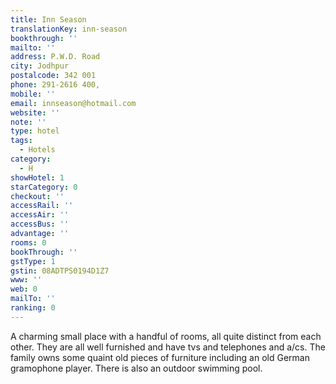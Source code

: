 ```yaml
---
title: Inn Season
translationKey: inn-season
bookthrough: ''
mailto: ''
address: P.W.D. Road
city: Jodhpur
postalcode: 342 001
phone: 291-2616 400,
mobile: ''
email: innseason@hotmail.com
website: ''
note: ''
type: hotel
tags:
  - Hotels
category:
  - H
showHotel: 1
starCategory: 0
checkout: ''
accessRail: ''
accessAir: ''
accessBus: ''
advantage: ''
rooms: 0
bookThrough: ''
gstType: 1
gstin: 08ADTPS0194D1Z7
www: ''
web: 0
mailTo: ''
ranking: 0
---
```







A charming small place with a handful of rooms, all quite distinct from each other. They are all well furnished and have tvs and telephones and a/cs. The family owns some quaint old pieces of furniture including an old German gramophone player. There is also an outdoor swimming pool.